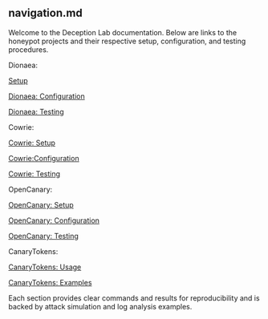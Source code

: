 ## navigation.md

Welcome to the Deception Lab documentation. Below are links to the honeypot projects and their respective setup, configuration, and testing procedures.

 Dionaea:

[Setup](./Dionaea/setup.md)

[Dionaea: Configuration](./Dionaea/configuration.md)

[Dionaea: Testing](./Dionaea/testing.md)

 Cowrie:

[Cowrie: Setup](./Cowrie/setup.md)

[Cowrie:Configuration](./Cowrie/configuration.md)

[Cowrie: Testing ](./Cowrie/testing.md)

 OpenCanary:

[OpenCanary: Setup](./OpenCanary/setup.md)

[OpenCanary: Configuration](./OpenCanary/configuration.md)

[OpenCanary: Testing](./OpenCanary/testing.md)

 CanaryTokens:

[CanaryTokens: Usage](./CanaryTokens/testing.md)

[CanaryTokens: Examples](./examples.md)

Each section provides clear commands and results for reproducibility and is backed by attack simulation and log analysis examples.

